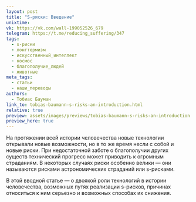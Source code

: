 ```yaml
---
layout: post
title: "S-риски: Введение"
unixtime: 
vk: https://vk.com/wall-199052526_679
telegram: https://t.me/reducing_suffering/347
tags:
  - s-риски
  - лонгтермизм
  - искусственный_интеллект
  - космос
  - благополучие_людей
  - животные
meta_tags:
  - статьи
  - наши_переводы
authors:
  - Тобиас Бауман
link_to: tobias-baumann-s-risks-an-introduction.html
relative: true
preview: assets/images/previews/tobias-baumann-s-risks-an-introduction.jpg
preview_here: true
---
```

На протяжении всей истории человечества новые технологии открывали новые возможности, но в то же время несли с собой и новые риски. При недостаточной заботе о благополучии других существ технический прогресс может приводить к огромным страданиям. В некоторых случаях риски особенно велики — они называются рисками астрономических страданий или s-рисками.

В этой вводной статье — о двоякой роли технологий в истории человечества, возможных путях реализации s-рисков, причинах относиться к ним серьезно и возможных способах их снижения.

